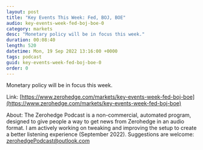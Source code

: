 ```yaml
---
layout: post
title: "Key Events This Week: Fed, BOJ, BOE"
audio: key-events-week-fed-boj-boe-0
category: markets
desc: "Monetary policy will be in focus this week."
duration: 00:08:40
length: 520
datetime: Mon, 19 Sep 2022 13:16:00 +0000
tags: podcast
guid: key-events-week-fed-boj-boe-0
order: 0
---
```

Monetary policy will be in focus this week.

Link: [https://www.zerohedge.com/markets/key-events-week-fed-boj-boe](https://www.zerohedge.com/markets/key-events-week-fed-boj-boe)

About: The Zerohedge Podcast is a non-commercial, automated program, designed to give people a way to get news from Zerohedge in an audio format.  I am actively working on tweaking and improving the setup to create a better listening experience (September 2022).  Suggestions are welcome: [zerohedgePodcast@outlook.com](mailto:zerohedgePodcast@outlook.com)